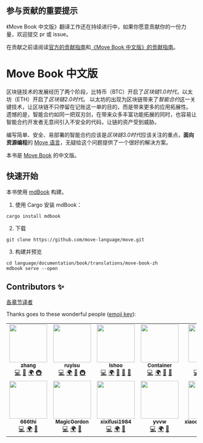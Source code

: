 ## 参与贡献的重要提示

《Move Book 中文版》翻译工作还在持续进行中，如果你愿意贡献你的一份力量，欢迎提交 pr 或 issue。

在贡献之前请阅读[官方的贡献指南](https://github.com/move-language/move/blob/main/CONTRIBUTING.md)和[《Move Book 中文版》的贡献指南](./CONTRIBUTING.md)。

# Move Book 中文版

区块链技术的发展经历了两个阶段，比特币（BTC）开启了*区块链1.0时代*，以太坊（ETH）开启了*区块链2.0时代*。
以太坊的出现为区块链带来了*智能合约*这一关键技术，让区块链不只停留在记账这一单的目的，而是带来更多的应用拓展性。
遗憾的是，智能合约如同一把双刃剑，在带来众多丰富功能拓展的同时，也容易让智能合约开发者无意间引入不安全的代码，让链的资产受到威胁。

编写简单、安全、易部署的智能合约应该是*区块链3.0时代*应该关注的重点，**面向资源编程**的 [Move 语言](https://github.com/move-language/move)，无疑给这个问题提供了一个很好的解决方案。

本书是 [Move Book](https://move-language.github.io/move/) 的中文版。

## 快速开始

本书使用 [mdBook](https://rust-lang.github.io/mdBook/) 构建。

1. 使用 Cargo 安装 mdBook：

```shell
cargo install mdbook
```

2. 下载

```shell
git clone https://github.com/move-language/move.git
```

3. 构建并预览

```shell
cd language/documentation/book/translations/move-book-zh
mdbook serve --open
```

## Contributors ✨

[各章节译者](Translators.md)

Thanks goes to these wonderful people ([emoji key](https://allcontributors.org/docs/en/emoji-key)):

<!-- ALL-CONTRIBUTORS-LIST:START - Do not remove or modify this section -->
<!-- prettier-ignore-start -->
<!-- markdownlint-disable -->
<table>
  <tr>
    <td align="center"><a href="https://github.com/Kusou1"><img src="https://avatars.githubusercontent.com/u/57334674?v=4?s=100" width="100px;" alt=""/><br /><sub><b>zhang</b></sub></a><br /><a href="https://github.com/move-dao/move-book-zh/commits?author=Kusou1" title="Code">💻</a> <a href="https://github.com/move-dao/move-book-zh/commits?author=Kusou1" title="Documentation">📖</a> <a href="#translation-Kusou1" title="Translation">🌍</a> <a href="#infra-Kusou1" title="Infrastructure (Hosting, Build-Tools, etc)">🚇</a></td>
    <td align="center"><a href="https://github.com/ruy1su"><img src="https://avatars.githubusercontent.com/u/9391802?v=4?s=100" width="100px;" alt=""/><br /><sub><b>ruyisu</b></sub></a><br /><a href="https://github.com/move-dao/move-book-zh/commits?author=ruy1su" title="Code">💻</a> <a href="#translation-ruy1su" title="Translation">🌍</a> <a href="https://github.com/move-dao/move-book-zh/commits?author=ruy1su" title="Documentation">📖</a> <a href="https://github.com/move-dao/move-book-zh/pulls?q=is%3Apr+reviewed-by%3Aruy1su" title="Reviewed Pull Requests">🚇</a></td>
    <td align="center"><a href="https://github.com/lshoo"><img src="https://avatars.githubusercontent.com/u/670440?v=4?s=100" width="100px;" alt=""/><br /><sub><b>lshoo</b></sub></a><br /><a href="https://github.com/move-dao/move-book-zh/commits?author=lshoo" title="Code">💻</a> <a href="#translation-lshoo" title="Translation">🌍</a> <a href="https://github.com/move-dao/move-book-zh/commits?author=lshoo" title="Documentation">📖</a> <a href="#ideas-lshoo" title="Ideas, Planning, & Feedback">🤔</a> <a href="https://github.com/move-dao/move-book-zh/pulls?q=is%3Apr+reviewed-by%3Alshoo" title="Reviewed Pull Requests">👀</a></td>
    <td align="center"><a href="https://github.com/Container-00"><img src="https://avatars.githubusercontent.com/u/61052480?v=4?s=100" width="100px;" alt=""/><br /><sub><b>Container</b></sub></a><br /><a href="https://github.com/move-dao/move-book-zh/commits?author=Container-00" title="Code">💻</a> <a href="#translation-Container-00" title="Translation">🌍</a> <a href="https://github.com/move-dao/move-book-zh/commits?author=Container-00" title="Documentation">📖</a> <a href="https://github.com/move-dao/move-book-zh/pulls?q=is%3Apr+reviewed-by%3AContainer-00" title="Reviewed Pull Requests">👀</a></td>
    <td align="center"><a href="https://github.com/nosalt99"><img src="https://avatars.githubusercontent.com/u/22558493?v=4?s=100" width="100px;" alt=""/><br /><sub><b>nosalt</b></sub></a><br /><a href="https://github.com/move-dao/move-book-zh/commits?author=nosalt99" title="Code">💻</a> <a href="#translation-nosalt99" title="Translation">🌍</a> <a href="https://github.com/move-dao/move-book-zh/commits?author=nosalt99" title="Documentation">📖</a> <a href="#infra-nosalt99" title="Infrastructure (Hosting, Build-Tools, etc)">🚇</a></td>
    <td align="center"><a href="https://github.com/geometryolife"><img src="https://avatars.githubusercontent.com/u/54882546?v=4?s=100" width="100px;" alt=""/><br /><sub><b>geometryolife</b></sub></a><br /><a href="https://github.com/move-language/move/commits?author=geometryolife" title="Code">💻</a> <a href="#translation-geometryolife" title="Translation">🌍</a> <a href="#talk-geometryolife" title="Talks">📢</a></td>
  </tr>
  <tr>
    <td align="center"><a href="https://github.com/666thi"><img src="https://avatars.githubusercontent.com/u/109965699?v=4?s=100" width="100px;" alt=""/><br /><sub><b>666thi</b></sub></a><br /><a href="https://github.com/move-dao/move-book-zh/commits?author=666thi" title="Code">💻</a> <a href="#translation-666thi" title="Translation">🌍</a> <a href="#talk-666thi" title="Talks">📢</a></td>
    <td align="center"><a href="https://github.com/MagicGordon"><img src="https://avatars.githubusercontent.com/u/19465870?v=4?s=100" width="100px;" alt=""/><br /><sub><b>MagicGordon</b></sub></a><br /><a href="https://github.com/move-dao/move-book-zh/commits?author=MagicGordon" title="Code">💻</a> <a href="#translation-MagicGordon" title="Translation">🌍</a> <a href="#talk-MagicGordon" title="Talks">📢</a></td>
    <td align="center"><a href="https://github.com/xixifusi1984"><img src="https://avatars.githubusercontent.com/u/39210551?v=4?s=100" width="100px;" alt=""/><br /><sub><b>xixifusi1984</b></sub></a><br /><a href="https://github.com/move-dao/move-book-zh/commits?author=xixifusi1984" title="Code">💻</a> <a href="#translation-xixifusi1984" title="Translation">🌍</a> <a href="#talk-xixifusi1984" title="Talks">📢</a></td>
    <td align="center"><a href="https://github.com/yvvw"><img src="https://avatars.githubusercontent.com/u/15168529?v=4?s=100" width="100px;" alt=""/><br /><sub><b>yvvw</b></sub></a><br /><a href="https://github.com/move-dao/move-book-zh/commits?author=yvvw" title="Code">💻</a> <a href="#translation-yvvw" title="Translation">🌍</a> <a href="#talk-yvvw" title="Talks">📢</a></td>
    <td align="center"><a href="https://github.com/xiaochuan891102"><img src="https://avatars.githubusercontent.com/u/109952533?v=4?s=100" width="100px;" alt=""/><br /><sub><b>xiaochuan891102</b></sub></a><br /><a href="https://github.com/move-dao/move-book-zh/commits?author=xiaochuan891102" title="Code">💻</a> <a href="#translation-xiaochuan891102" title="Translation">🌍</a> <a href="#talk-xiaochuan891102" title="Talks">📢</a></td>
    <td align="center"><a href="https://github.com/stephenLee"><img src="https://avatars.githubusercontent.com/u/1144508?v=4?s=100" width="100px;" alt=""/><br /><sub><b>stephenLee</b></sub></a><br /><a href="https://github.com/move-dao/move-book-zh/commits?author=stephenLee" title="Code">💻</a> <a href="#translation-stephenLee" title="Translation">🌍</a> <a href="#talk-stephenLee" title="Talks">📢</a></td>
  </tr>
</table>

<!-- markdownlint-restore -->
<!-- prettier-ignore-end -->

<!-- ALL-CONTRIBUTORS-LIST:END -->
